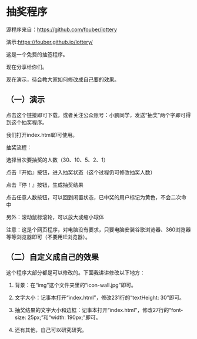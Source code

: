 # 抽奖程序

源程序来自：https://github.com/fouber/lottery

演示:https://fouber.github.io/lottery/


这是一个免费的抽签程序。

现在分享给你们。

现在演示，待会教大家如何修改成自己要的效果。

## （一）演示

点击这个链接即可下载，或者关注公众账号：小鹏同学，发送“抽奖”两个字即可得到这个抽奖程序。

我们打开index.html即可使用。

抽奖流程：

选择当次要抽奖的人数（30、10、5、2、1）

点击『开始』按钮，进入抽奖状态（这个过程仍可修改抽奖人数）

点击『停！』按钮，生成抽奖结果

点击任意人数按钮，可以回到闲置状态，已中奖的用户标记为黄色，不会二次命
中

另外：滚动鼠标滚轮，可以放大或缩小球体

注意：这是个网页程序，对电脑没有要求，只要电脑安装谷歌浏览器、360浏览器等等浏览器即可（不要用IE浏览器）。

## （二）自定义成自己的效果

这个程序大部分都是可以修改的。下面我讲讲修改以下地方：

1. 背景：在“img”这个文件夹里的“icon-wall.jpg”即可。

2. 文字大小：记事本打开“index.html”，修改231行的“textHeight: 30”即可。

3. 抽奖结果的文字大小和边框：记事本打开“index.html”，修改27行的“font-size: 25px;”和“width: 190px;”即可。

4. 还有其他，自己可以研究研究。


